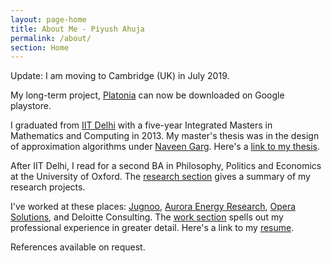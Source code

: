 ```yaml
---
layout: page-home
title: About Me - Piyush Ahuja
permalink: /about/
section: Home
---
```



<!-- 
<img class='inset right' src='/1.jpg' title='Piyush Ahuja' width='130px' />   -->

Update: I am moving to Cambridge (UK) in July 2019. 

My long-term project, [Platonia](https://play.google.com/store/apps/details?id=com.platonialabs.platonia) can now be downloaded on Google playstore.  


I graduated from [IIT Delhi](https://en.wikipedia.org/wiki/Indian_Institute_of_Technology_Delhi) with a five-year Integrated Masters in Mathematics and Computing in 2013. My master's thesis was in the design of approximation algorithms under [Naveen Garg](https://en.wikipedia.org/wiki/Naveen_Garg). Here's a [link to my thesis][thesis]. 

After IIT Delhi, I read for a second BA in Philosophy, Politics and Economics at the University of Oxford. The [research section](/research)  gives a summary of my research projects.


I've worked at these places: [Jugnoo](https://www.jugnoo.in/), [Aurora Energy Research](https://www.auroraer.com/), [Opera Solutions](https://www.operasolutions.com/), and Deloitte Consulting. The [work section](/work)  spells out my professional experience in greater detail.  Here's a link to my [resume][resumeFile].

References available on request.



[resumeFile]: ../files/piyush_resume.pdf 
[thesis]: ../files/research/thesis.pdf
